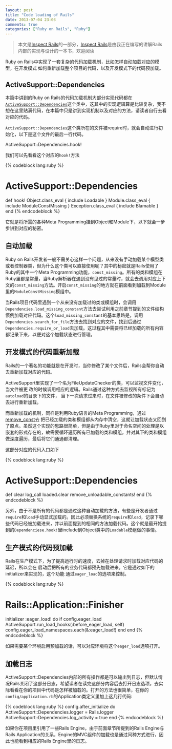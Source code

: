 ```yaml
---
layout: post
title: "Code loading of Rails"
date: 2013-07-04 23:03
comments: true
categories: ["Ruby on Rails", "Ruby"]
---
```


> 本文是[Inspect Rails](/inspect-rails)的一部分，[Inspect Rails](/inspect-rails)是由我正在编写的讲解Rails内部的实现与设计的一本书，欢迎阅读

Ruby on Rails中实现了一套复杂的代码加载机制，比如怎样自动加载对应的模型，在开发模式
如何重新加载整个项目的代码，以及开发模式下的代码预加载。

## ActiveSupport::Dependencies

本篇中讲到的Ruby on Rails的代码加载机制大部分实现代码都在[`ActiveSupport::Dependencies`][0]这个类中，这其中的实现逻辑算是比较复杂，我不想在这里贴满代码，在本篇中只是讲到实现机制以及对应的方法，请读者自行去看对应的代码。

`ActiveSupport::Dependencies`这个类所在的文件被require时，就会自动进行初始化，以下是这个文件的最后一行代码。

ActiveSupport::Dependencies.hook!

我们可以先看看这个对应的`hook!`方法

{% codeblock lang:ruby %}
# ActiveSupport::Dependencies
def hook!
  Object.class_eval { include Loadable }
  Module.class_eval { include ModuleConstMissing }
  Exception.class_eval { include Blamable }
end
{% endcodeblock %}

它就是将所需的各种Meta Programming挂到Object和Module下，以下就会一步步讲到对应的秘密。

## 自动加载

Ruby on Rails开发者一般不需关心这样一个问题，从来没有手动加载某个模型类或者控制器类，但为什么这个类可以直接使用呢？其中的秘密就是Rails使用了Ruby的其中一个Meta Programming功能，`const_missing`。所有的类和模组在Ruby里都是常量，当Ruby解析器在遇到没有见过的常量时，就会去调用对应上下文的`const_missing`方法。开启`const_missing`的地方就在前面看到加载到Module里的`ModuleConstMissing`模组中。

当Rails项目代码里遇到一个从来没有加载过的类或模组时，会调用
`Dependencies.load_missing_constant`方法去尝试利用之前章节提到的文件结构惯例加载对应代码。这个`load_missing_constant`的基本思路是，调用`Dependencies.search_for_file`方法去找到对应的文件，找到后通过`Dependencies.require_or_load`去加载。这过程其中需要将已经加载的所有内容都记录下来，以便对这个加载状态进行管理。

## 开发模式的代码重新加载

Rails的一个著名的功能就是在开发时，当你修改了某个文件后，Rails会帮你自动去重新加载对应的代码。

ActiveSupport里实现了一个名为FileUpdateChecker的类，可以监视文件变化，当文件被更
改的时候调用相应的逻辑。Rails通过这种方式去监视所有标记为`autoload`的目录下的文件，
当下一次请求过来时，在文件被修改的条件下会自动去进行重新加载。

而重新加载的机制，同样是利用Ruby语言的Meta Programming，通过[remove_const][3]去
把已经加载的类和模组都从内存中清空，这就让加载状态又回到了原点。虽然这个实现的思路很简单，但是由于Ruby里对于命名空间的处理是以嵌套的形式存在的，故需要循环遍历所有已加载的类和模组，并对其下的类和模组做深度遍历，最后将它们通通都清理。

这部分对应的代码入口如下

{% codeblock lang:ruby %}
# ActiveSupport::Dependencies
def clear
  log_call
  loaded.clear
  remove_unloadable_constants!
end
{% endcodeblock %}

另外，由于不是所有的代码都是通过这种自动加载的方法，有些是开发者通过`require`和`load`手动显式加载的。因此必须替换系统的`require`和`load`，记录下哪些代码已经被加载进来，并以前面提到的相同的方法加载代码。这个就是最开始提到的`Dependenciese.hook!`里include到Object类中的`Loadable`模组做的事情。

## 生产模式的代码预加载

Rails在生产模式下，为了提高运行时的速度，去掉在处理请求时加载对应代码的延迟，所以会在
启动后把所有的业务代码都预先加载进来。它是通过如下的initializer来实现的，这个功能
通过`eager_load`的选项来控制。

{% codeblock lang:ruby %}
# Rails::Application::Finisher
initializer :eager_load! do
  if config.eager_load
    ActiveSupport.run_load_hooks(:before_eager_load, self)
    config.eager_load_namespaces.each(&:eager_load!)
  end
end
{% endcodeblock %}

如果需要某个环境启用预加载的话，可以对应环境将这个`eager_load`选项打开。

## 加载日志

ActiveSupport::Dependencies内部的所有操作都是可以输出到日志，但默认情况Rails关闭了这部分日志，希望读者在读完这部分内容后去打开日志选项，去实际看看在你的项目中代码是怎样被加载的。打开的方法也很简单，在你的`config/application.rb`的Application类定义里加上这几行代码:

{% codeblock lang:ruby %}
config.after_initialize do
  ActiveSupport::Dependencies.logger = Rails.logger
  ActiveSupport::Dependencies.log_activity = true
end
{% endcodeblock %}

如果你在项目里引用了一些Rails Engine，由于前面章节所提到的Rails Engine与Rails Application的关系，Engine的MVC组件的加载也是通过同种方式进行，因此也能看到相应的Rails Engine里的日志。

[0]: https://github.com/rails/rails/blob/4-0-stable/activesupport/lib/active_support/dependencies.rb
[1]: http://en.wikipedia.org/wiki/Convention_over_configuration
[2]: http://www.ruby-doc.org/core-2.0/Module.html#method-i-const_missing
[3]: http://www.ruby-doc.org/core-2.0/Module.html#method-i-remove_const
[4]: http://www.ruby-doc.org/core-2.0/Module.html#method-i-append_features
